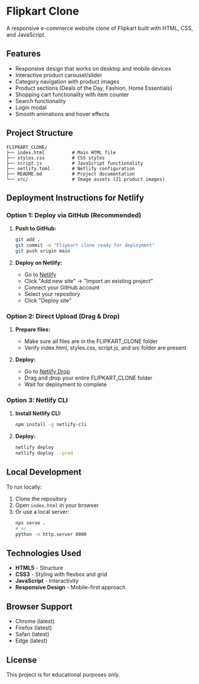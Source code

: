 # Flipkart Clone

A responsive e-commerce website clone of Flipkart built with HTML, CSS, and JavaScript.

## Features

- Responsive design that works on desktop and mobile devices
- Interactive product carousel/slider
- Category navigation with product images
- Product sections (Deals of the Day, Fashion, Home Essentials)
- Shopping cart functionality with item counter
- Search functionality
- Login modal
- Smooth animations and hover effects

## Project Structure

```
FLIPKART_CLONE/
├── index.html          # Main HTML file
├── styles.css          # CSS styles
├── script.js           # JavaScript functionality
├── netlify.toml        # Netlify configuration
├── README.md           # Project documentation
└── src/                # Image assets (21 product images)
```

## Deployment Instructions for Netlify

### Option 1: Deploy via GitHub (Recommended)

1. **Push to GitHub:**
   ```bash
   git add .
   git commit -m "Flipkart clone ready for deployment"
   git push origin main
   ```

2. **Deploy on Netlify:**
   - Go to [Netlify](https://app.netlify.com)
   - Click "Add new site" → "Import an existing project"
   - Connect your GitHub account
   - Select your repository
   - Click "Deploy site"

### Option 2: Direct Upload (Drag & Drop)

1. **Prepare files:**
   - Make sure all files are in the FLIPKART_CLONE folder
   - Verify index.html, styles.css, script.js, and src folder are present

2. **Deploy:**
   - Go to [Netlify Drop](https://app.netlify.com/drop)
   - Drag and drop your entire FLIPKART_CLONE folder
   - Wait for deployment to complete

### Option 3: Netlify CLI

1. **Install Netlify CLI:**
   ```bash
   npm install -g netlify-cli
   ```

2. **Deploy:**
   ```bash
   netlify deploy
   netlify deploy --prod
   ```

## Local Development

To run locally:

1. Clone the repository
2. Open `index.html` in your browser
3. Or use a local server:
   ```bash
   npx serve .
   # or
   python -m http.server 8000
   ```

## Technologies Used

- **HTML5** - Structure
- **CSS3** - Styling with flexbox and grid
- **JavaScript** - Interactivity
- **Responsive Design** - Mobile-first approach

## Browser Support

- Chrome (latest)
- Firefox (latest)
- Safari (latest)
- Edge (latest)

## License

This project is for educational purposes only.